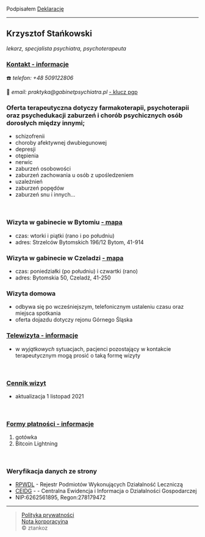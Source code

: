 Podpisałem [Deklarację](https://doctorsandscientistsdeclaration.org/)
<hr>

## Krzysztof Stańkowski
*lekarz, specjalista psychiatra, psychoterapeuta*

### [Kontakt - informacje](/instrukcja.md)
☎️ _telefon: +48 509122806_

📧 _email: praktyka@gabinetpsychiatra.pl_ [ - klucz pgp](https://gabinetpsychiatra.pl/pgp) 


### Oferta terapeutyczna dotyczy farmakoterapii, psychoterapii oraz psychedukacji zaburzeń i chorób psychicznych osób dorosłych między innymi;
- schizofrenii
- choroby afektywnej dwubiegunowej
- depresji
- otępienia
- nerwic
- zaburzeń osobowości
- zaburzeń zachowania u osób z upośledzeniem
- uzależnień
- zaburzeń popędów
- zaburzeń snu i innych...

<br>

### Wizyta w gabinecie w Bytomiu  [ - mapa](https://www.openstreetmap.org/node/7660154838#map=16/50.3878/18.8818)
- czas: wtorki i piątki (rano i po południu)
- adres: Strzelców Bytomskich 196/12 Bytom, 41-914

### Wizyta w gabinecie w Czeladzi [ - mapa](https://www.openstreetmap.org/node/7660184231#map=17/50.31934/19.06871)
- czas: poniedziałki (po południu) i czwartki (rano)
- adres: Bytomskia 50, Czeladź, 41-250

### Wizyta domowa
- odbywa się po wcześniejszym, telefonicznym ustaleniu czasu oraz miejsca spotkania
- oferta dojazdu dotyczy rejonu Górnego Śląska

### [Telewizyta - informacje](/tele.md)
- w _wyjątkowych_ sytuacjach, pacjenci pozostający w kontakcie terapeutycznym mogą prosić o taką formę wizyty

<br>

### [Cennik wizyt](/cennik.md)
- aktualizacja 1 listopad 2021

<br>

### [Formy płatności - informacje](/platnosci.md)
1. gotówka
2. Bitcoin Lightning
<br>

### Weryfikacja danych ze strony ###
- [RPWDL](https://rpwdl.ezdrowie.gov.pl/RPZ/DetailsConfirm?registryNumber=000000048335&Id=49246) - Rejestr Podmiotów Wykonujących Działalność Leczniczą
- [CEIDG](https://prod.ceidg.gov.pl/ceidg/ceidg.public.ui/Search.aspx) -  - Centralna Ewidencja i Informacja o Działalności Gospodarczej
- NIP:6262561895, Regon:278179472

<hr>

> [Polityka prywatności](/prywatnosc.md) <br>
> [Nota korporacyjna](/nota.md) <br>
©️ ztankoz
